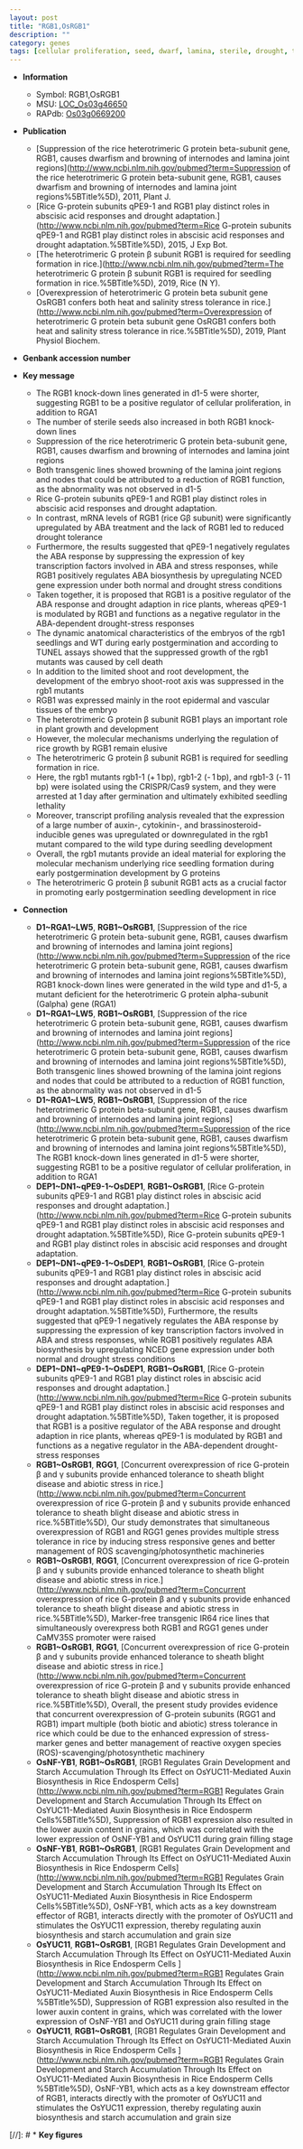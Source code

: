 ```yaml
---
layout: post
title: "RGB1,OsRGB1"
description: ""
category: genes
tags: [cellular proliferation, seed, dwarf, lamina, sterile, drought, tolerance, transcription factor,  ABA , drought tolerance, stress, ABA, drought stress, drought stress , abscisic acid, stress response, seedlings, root, growth, shoot, seedling, development, root development, cell death, plant growth]
---
```


* **Information**  
    + Symbol: RGB1,OsRGB1  
    + MSU: [LOC_Os03g46650](http://rice.uga.edu/cgi-bin/ORF_infopage.cgi?orf=LOC_Os03g46650)  
    + RAPdb: [Os03g0669200](http://rapdb.dna.affrc.go.jp/viewer/gbrowse_details/irgsp1?name=Os03g0669200)  

* **Publication**  
    + [Suppression of the rice heterotrimeric G protein beta-subunit gene, RGB1, causes dwarfism and browning of internodes and lamina joint regions](http://www.ncbi.nlm.nih.gov/pubmed?term=Suppression of the rice heterotrimeric G protein beta-subunit gene, RGB1, causes dwarfism and browning of internodes and lamina joint regions%5BTitle%5D), 2011, Plant J.
    + [Rice G-protein subunits qPE9-1 and RGB1 play distinct roles in abscisic acid responses and drought adaptation.](http://www.ncbi.nlm.nih.gov/pubmed?term=Rice G-protein subunits qPE9-1 and RGB1 play distinct roles in abscisic acid responses and drought adaptation.%5BTitle%5D), 2015, J Exp Bot.
    + [The heterotrimeric G protein β subunit RGB1 is required for seedling formation in rice.](http://www.ncbi.nlm.nih.gov/pubmed?term=The heterotrimeric G protein β subunit RGB1 is required for seedling formation in rice.%5BTitle%5D), 2019, Rice (N Y).
    + [Overexpression of heterotrimeric G protein beta subunit gene OsRGB1 confers both heat and salinity stress tolerance in rice.](http://www.ncbi.nlm.nih.gov/pubmed?term=Overexpression of heterotrimeric G protein beta subunit gene OsRGB1 confers both heat and salinity stress tolerance in rice.%5BTitle%5D), 2019, Plant Physiol Biochem.

* **Genbank accession number**  

* **Key message**  
    + The RGB1 knock-down lines generated in d1-5 were shorter, suggesting RGB1 to be a positive regulator of cellular proliferation, in addition to RGA1
    + The number of sterile seeds also increased in both RGB1 knock-down lines
    + Suppression of the rice heterotrimeric G protein beta-subunit gene, RGB1, causes dwarfism and browning of internodes and lamina joint regions
    + Both transgenic lines showed browning of the lamina joint regions and nodes that could be attributed to a reduction of RGB1 function, as the abnormality was not observed in d1-5
    + Rice G-protein subunits qPE9-1 and RGB1 play distinct roles in abscisic acid responses and drought adaptation.
    + In contrast, mRNA levels of RGB1 (rice Gβ subunit) were significantly upregulated by ABA treatment and the lack of RGB1 led to reduced drought tolerance
    + Furthermore, the results suggested that qPE9-1 negatively regulates the ABA response by suppressing the expression of key transcription factors involved in ABA and stress responses, while RGB1 positively regulates ABA biosynthesis by upregulating NCED gene expression under both normal and drought stress conditions
    + Taken together, it is proposed that RGB1 is a positive regulator of the ABA response and drought adaption in rice plants, whereas qPE9-1 is modulated by RGB1 and functions as a negative regulator in the ABA-dependent drought-stress responses
    + The dynamic anatomical characteristics of the embryos of the rgb1 seedlings and WT during early postgermination and according to TUNEL assays showed that the suppressed growth of the rgb1 mutants was caused by cell death
    + In addition to the limited shoot and root development, the development of the embryo shoot-root axis was suppressed in the rgb1 mutants
    + RGB1 was expressed mainly in the root epidermal and vascular tissues of the embryo
    + The heterotrimeric G protein β subunit RGB1 plays an important role in plant growth and development
    + However, the molecular mechanisms underlying the regulation of rice growth by RGB1 remain elusive
    + The heterotrimeric G protein β subunit RGB1 is required for seedling formation in rice.
    + Here, the rgb1 mutants rgb1-1 (+ 1 bp), rgb1-2 (- 1 bp), and rgb1-3 (- 11 bp) were isolated using the CRISPR/Cas9 system, and they were arrested at 1 day after germination and ultimately exhibited seedling lethality
    + Moreover, transcript profiling analysis revealed that the expression of a large number of auxin-, cytokinin-, and brassinosteroid-inducible genes was upregulated or downregulated in the rgb1 mutant compared to the wild type during seedling development
    + Overall, the rgb1 mutants provide an ideal material for exploring the molecular mechanism underlying rice seedling formation during early postgermination development by G proteins
    + The heterotrimeric G protein β subunit RGB1 acts as a crucial factor in promoting early postgermination seedling development in rice

* **Connection**  
    + __D1~RGA1~LW5__, __RGB1~OsRGB1__, [Suppression of the rice heterotrimeric G protein beta-subunit gene, RGB1, causes dwarfism and browning of internodes and lamina joint regions](http://www.ncbi.nlm.nih.gov/pubmed?term=Suppression of the rice heterotrimeric G protein beta-subunit gene, RGB1, causes dwarfism and browning of internodes and lamina joint regions%5BTitle%5D), RGB1 knock-down lines were generated in the wild type and d1-5, a mutant deficient for the heterotrimeric G protein alpha-subunit (Galpha) gene (RGA1)
    + __D1~RGA1~LW5__, __RGB1~OsRGB1__, [Suppression of the rice heterotrimeric G protein beta-subunit gene, RGB1, causes dwarfism and browning of internodes and lamina joint regions](http://www.ncbi.nlm.nih.gov/pubmed?term=Suppression of the rice heterotrimeric G protein beta-subunit gene, RGB1, causes dwarfism and browning of internodes and lamina joint regions%5BTitle%5D), Both transgenic lines showed browning of the lamina joint regions and nodes that could be attributed to a reduction of RGB1 function, as the abnormality was not observed in d1-5
    + __D1~RGA1~LW5__, __RGB1~OsRGB1__, [Suppression of the rice heterotrimeric G protein beta-subunit gene, RGB1, causes dwarfism and browning of internodes and lamina joint regions](http://www.ncbi.nlm.nih.gov/pubmed?term=Suppression of the rice heterotrimeric G protein beta-subunit gene, RGB1, causes dwarfism and browning of internodes and lamina joint regions%5BTitle%5D), The RGB1 knock-down lines generated in d1-5 were shorter, suggesting RGB1 to be a positive regulator of cellular proliferation, in addition to RGA1
    + __DEP1~DN1~qPE9-1~OsDEP1__, __RGB1~OsRGB1__, [Rice G-protein subunits qPE9-1 and RGB1 play distinct roles in abscisic acid responses and drought adaptation.](http://www.ncbi.nlm.nih.gov/pubmed?term=Rice G-protein subunits qPE9-1 and RGB1 play distinct roles in abscisic acid responses and drought adaptation.%5BTitle%5D), Rice G-protein subunits qPE9-1 and RGB1 play distinct roles in abscisic acid responses and drought adaptation.
    + __DEP1~DN1~qPE9-1~OsDEP1__, __RGB1~OsRGB1__, [Rice G-protein subunits qPE9-1 and RGB1 play distinct roles in abscisic acid responses and drought adaptation.](http://www.ncbi.nlm.nih.gov/pubmed?term=Rice G-protein subunits qPE9-1 and RGB1 play distinct roles in abscisic acid responses and drought adaptation.%5BTitle%5D), Furthermore, the results suggested that qPE9-1 negatively regulates the ABA response by suppressing the expression of key transcription factors involved in ABA and stress responses, while RGB1 positively regulates ABA biosynthesis by upregulating NCED gene expression under both normal and drought stress conditions
    + __DEP1~DN1~qPE9-1~OsDEP1__, __RGB1~OsRGB1__, [Rice G-protein subunits qPE9-1 and RGB1 play distinct roles in abscisic acid responses and drought adaptation.](http://www.ncbi.nlm.nih.gov/pubmed?term=Rice G-protein subunits qPE9-1 and RGB1 play distinct roles in abscisic acid responses and drought adaptation.%5BTitle%5D), Taken together, it is proposed that RGB1 is a positive regulator of the ABA response and drought adaption in rice plants, whereas qPE9-1 is modulated by RGB1 and functions as a negative regulator in the ABA-dependent drought-stress responses
    + __RGB1~OsRGB1__, __RGG1__, [Concurrent overexpression of rice G-protein β and γ subunits provide enhanced tolerance to sheath blight disease and abiotic stress in rice.](http://www.ncbi.nlm.nih.gov/pubmed?term=Concurrent overexpression of rice G-protein β and γ subunits provide enhanced tolerance to sheath blight disease and abiotic stress in rice.%5BTitle%5D), Our study demonstrates that simultaneous overexpression of RGB1 and RGG1 genes provides multiple stress tolerance in rice by inducing stress responsive genes and better management of ROS scavenging/photosynthetic machineries
    + __RGB1~OsRGB1__, __RGG1__, [Concurrent overexpression of rice G-protein β and γ subunits provide enhanced tolerance to sheath blight disease and abiotic stress in rice.](http://www.ncbi.nlm.nih.gov/pubmed?term=Concurrent overexpression of rice G-protein β and γ subunits provide enhanced tolerance to sheath blight disease and abiotic stress in rice.%5BTitle%5D),  Marker-free transgenic IR64 rice lines that simultaneously overexpress both RGB1 and RGG1 genes under CaMV35S promoter were raised
    + __RGB1~OsRGB1__, __RGG1__, [Concurrent overexpression of rice G-protein β and γ subunits provide enhanced tolerance to sheath blight disease and abiotic stress in rice.](http://www.ncbi.nlm.nih.gov/pubmed?term=Concurrent overexpression of rice G-protein β and γ subunits provide enhanced tolerance to sheath blight disease and abiotic stress in rice.%5BTitle%5D),  Overall, the present study provides evidence that concurrent overexpression of G-protein subunits (RGG1 and RGB1) impart multiple (both biotic and abiotic) stress tolerance in rice which could be due to the enhanced expression of stress-marker genes and better management of reactive oxygen species (ROS)-scavenging/photosynthetic machinery
    + __OsNF-YB1__, __RGB1~OsRGB1__, [RGB1 Regulates Grain Development and Starch Accumulation Through Its Effect on OsYUC11-Mediated Auxin Biosynthesis in Rice Endosperm Cells](http://www.ncbi.nlm.nih.gov/pubmed?term=RGB1 Regulates Grain Development and Starch Accumulation Through Its Effect on OsYUC11-Mediated Auxin Biosynthesis in Rice Endosperm Cells%5BTitle%5D),  Suppression of RGB1 expression also resulted in the lower auxin content in grains, which was correlated with the lower expression of OsNF-YB1 and OsYUC11 during grain filling stage
    + __OsNF-YB1__, __RGB1~OsRGB1__, [RGB1 Regulates Grain Development and Starch Accumulation Through Its Effect on OsYUC11-Mediated Auxin Biosynthesis in Rice Endosperm Cells](http://www.ncbi.nlm.nih.gov/pubmed?term=RGB1 Regulates Grain Development and Starch Accumulation Through Its Effect on OsYUC11-Mediated Auxin Biosynthesis in Rice Endosperm Cells%5BTitle%5D),  OsNF-YB1, which acts as a key downstream effector of RGB1, interacts directly with the promoter of OsYUC11 and stimulates the OsYUC11 expression, thereby regulating auxin biosynthesis and starch accumulation and grain size
    + __OsYUC11__, __RGB1~OsRGB1__, [RGB1 Regulates Grain Development and Starch Accumulation Through Its Effect on OsYUC11-Mediated Auxin Biosynthesis in Rice Endosperm Cells ](http://www.ncbi.nlm.nih.gov/pubmed?term=RGB1 Regulates Grain Development and Starch Accumulation Through Its Effect on OsYUC11-Mediated Auxin Biosynthesis in Rice Endosperm Cells %5BTitle%5D),  Suppression of RGB1 expression also resulted in the lower auxin content in grains, which was correlated with the lower expression of OsNF-YB1 and OsYUC11 during grain filling stage
    + __OsYUC11__, __RGB1~OsRGB1__, [RGB1 Regulates Grain Development and Starch Accumulation Through Its Effect on OsYUC11-Mediated Auxin Biosynthesis in Rice Endosperm Cells ](http://www.ncbi.nlm.nih.gov/pubmed?term=RGB1 Regulates Grain Development and Starch Accumulation Through Its Effect on OsYUC11-Mediated Auxin Biosynthesis in Rice Endosperm Cells %5BTitle%5D),  OsNF-YB1, which acts as a key downstream effector of RGB1, interacts directly with the promoter of OsYUC11 and stimulates the OsYUC11 expression, thereby regulating auxin biosynthesis and starch accumulation and grain size

[//]: # * **Key figures**  


